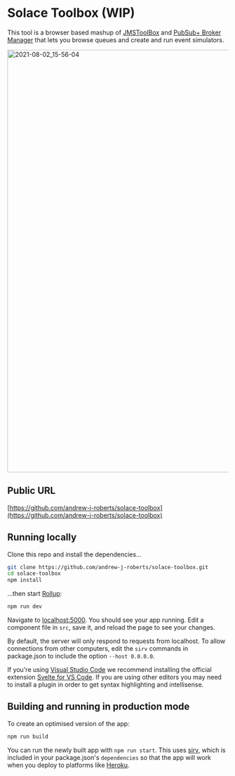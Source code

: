 # Solace Toolbox (WIP)

This tool is a browser based mashup of [JMSToolBox](https://github.com/jmstoolbox/jmstoolbox) and [PubSub+ Broker Manager](https://docs.solace.com/Solace-PubSub-Manager/PubSub-Manager-Overview.htm) that lets you browse queues and create and run event simulators.

<img width="961" alt="2021-08-02_15-56-04" src="https://user-images.githubusercontent.com/46111212/127916366-33fe9e03-5c1c-43ac-b214-28a6cebdced9.png">

## Public URL

[https://github.com/andrew-j-roberts/solace-toolbox](https://github.com/andrew-j-roberts/solace-toolbox)

## Running locally

Clone this repo and install the dependencies...

```bash
git clone https://github.com/andrew-j-roberts/solace-toolbox.git
cd solace-toolbox
npm install
```

...then start [Rollup](https://rollupjs.org):

```bash
npm run dev
```

Navigate to [localhost:5000](http://localhost:5000). You should see your app running. Edit a component file in `src`, save it, and reload the page to see your changes.

By default, the server will only respond to requests from localhost. To allow connections from other computers, edit the `sirv` commands in package.json to include the option `--host 0.0.0.0`.

If you're using [Visual Studio Code](https://code.visualstudio.com/) we recommend installing the official extension [Svelte for VS Code](https://marketplace.visualstudio.com/items?itemName=svelte.svelte-vscode). If you are using other editors you may need to install a plugin in order to get syntax highlighting and intellisense.

## Building and running in production mode

To create an optimised version of the app:

```bash
npm run build
```

You can run the newly built app with `npm run start`. This uses [sirv](https://github.com/lukeed/sirv), which is included in your package.json's `dependencies` so that the app will work when you deploy to platforms like [Heroku](https://heroku.com).
